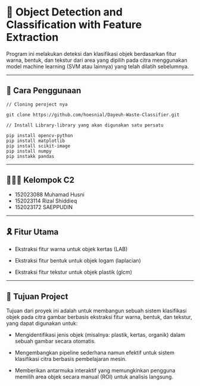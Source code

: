# 🎈 Object Detection and Classification with Feature Extraction

Program ini melakukan deteksi dan klasifikasi objek berdasarkan fitur warna, bentuk, dan tekstur dari area yang dipilih pada citra menggunakan model machine learning (SVM atau lainnya) yang telah dilatih sebelumnya.

---

## 🔧 Cara Penggunaan 
```
// Cloning peroject nya

git clone https://github.com/hoesnial/Dayeuh-Waste-Classifier.git
```
```
// Install Library-library yang akan digunakan satu persatu

pip install opencv-python
pip install matplotlib
pip install scikit-image
pip install numpy
pip instakk pandas
```
---
## 👩‍👧‍👦 Kelompok C2 
- 152023088 Muhamad Husni 
- 152023114 Rizal Shiddieq
- 152023172 SAEPPUDIN

---

## 🎗️ Fitur Utama
- Ekstraksi fitur warna untuk objek kertas (LAB)

- Ekstraksi fitur bentuk untuk objek logam (laplacian)

- Ekstraksi fitur tekstur untuk objek plastik (glcm)

---

## 🎯 Tujuan Project
Tujuan dari proyek ini adalah untuk membangun sebuah sistem klasifikasi objek pada citra gambar berbasis ekstraksi fitur warna, bentuk, dan tekstur, yang dapat digunakan untuk:

- Mengidentifikasi jenis objek (misalnya: plastik, kertas, organik) dalam sebuah gambar secara otomatis.

- Mengembangkan pipeline sederhana namun efektif untuk sistem klasifikasi citra berbasis pembelajaran mesin.

- Memberikan antarmuka interaktif yang memungkinkan pengguna memilih area objek secara manual (ROI) untuk analisis langsung.
